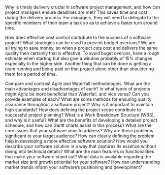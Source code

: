 Why is timely delivery crucial in software project management, and how can project managers ensure deadlines are met? 
This saves time and cost during the delivery process. For managers, they will need to delegate to the specific members of their team a task so as to achieve a faster turn around time.

How does effective cost control contribute to the success of a software project? What strategies can be used to prevent budget overruns?
We are all trying to save money, so when a project cuts cost and delivers the same quality then certainly that is effective. To avoid buget overuns, have a rough estimate when starting but also give a window probably of 15% changes especially to the higher side. Another thing that can be done is getting a team running and being paid on that project alone other than shouldering them for a period of time.

Compare and contrast Agile and Waterfall methodologies. What are the main advantages and disadvantages of each?
In what types of projects might Agile be more beneficial than Waterfall, and vice versa? Can you provide examples of each?
What are some methods for ensuring quality assurance throughout a software project? Why is it important to maintain high standards?
How does defining the project scope contribute to successful project planning? What is a Work Breakdown Structure (WBS), and why is it useful?
What are the benefits of developing a detailed project schedule, and how can Gantt charts assist in this process?
What are the core issues that your software aims to address? Why are these problems significant to your target audience?
How can clearly defining the problem help in developing a more effective software solution?
How would you describe your software solution in a way that captures its essence without diving into technical details?
What are the main features or functionalities that make your software stand out?
What data is available regarding the market size and growth potential for your software?
How can understanding market trends inform your software’s positioning and development?
